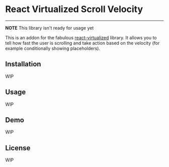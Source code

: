 # React Virtualized Scroll Velocity
---------------------------------
**NOTE** This library isn't ready for usage yet

This is an addon for the fabulous [react-virtualized](https://github.com/bvaughn/react-virtualized) library. It allows
you to tell how fast the user is scrolling and take action based on the velocity (for example conditionally showing placeholders).

## Installation

WIP

## Usage

WIP


## Demo

WIP


## License

WIP
